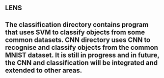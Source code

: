 ## LENS 
## The classification directory contains program that uses SVM to classify objects from some common datasets. CNN directory uses CNN to recognise and classify objects from the common MNIST dataset. It is still in progress and in future, the CNN and classification will be integrated and extended to other areas.  
